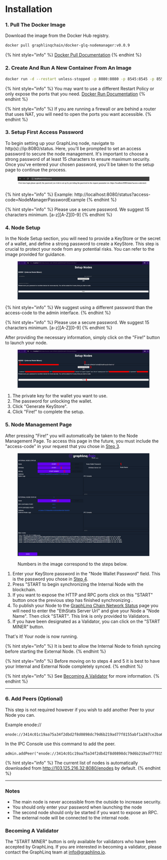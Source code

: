 # Installation

### 1.  Pull The Docker Image

Download the image from the Docker Hub registry.

```bash
docker pull graphlinqchain/docker-glq-nodemanager:v0.0.9
```

{% hint style="info" %}
[Docker Pull Documentation](https://docs.docker.com/reference/cli/docker/image/pull/)
{% endhint %}

### 2.  Create And Run A New Container From An Image

```bash
docker run -d --restart unless-stopped -p 8080:8080 -p 8545:8545 -p 8551:8551 -p 30310:30310 -p 30311:30311 graphlinqchain/docker-glq-nodemanager:v0.0.9
```

{% hint style="info" %}
You may want to use a different Restart Policy or only expose the ports that you need. [Docker Run Documentation](https://docs.docker.com/reference/cli/docker/container/run/)
{% endhint %}

{% hint style="info" %}
If you are running a firewall or are behind a router that uses NAT, you will need to open the ports you want accessible.&#x20;
{% endhint %}

### 3.  Setup First Access Password&#x20;

To begin setting up your GraphLinq node, navigate to http(s)://ip:8080/status. Here, you'll be prompted to set an access password to secure the node management. It's important to choose a strong password of at least 15 characters to ensure maximum security. Once you've entered your chosen password, you'll be taken to the setup page to continue the process.

<figure><img src="../.gitbook/assets/image (1) (1).png" alt=""><figcaption></figcaption></figure>

{% hint style="info" %}
Example: http://localhost:8080/status?access-code=NodeManagerPasswordExample
{% endhint %}

{% hint style="info" %}
Please use a secure password. We suggest 15 characters minimum. \[a-z]\[A-Z]\[0-9]
{% endhint %}

### 4.  Node Setup&#x20;

In the Node Setup section, you will need to provide a KeyStore or the secret of a wallet, and define a strong password to create a KeyStore. This step is crucial to protect your node from any potential risks. You can refer to the image provided for guidance.

<figure><img src="../.gitbook/assets/SetupNodes1.webp" alt=""><figcaption></figcaption></figure>

{% hint style="info" %}
We suggest using a different password than the access-code to the admin interface.
{% endhint %}

{% hint style="info" %}
Please use a secure password. We suggest 15 characters minimum. \[a-z]\[A-Z]\[0-9]
{% endhint %}

After providing the necessary information, simply click on the "Fire!" button to launch your node.

<figure><img src="../.gitbook/assets/SetupNodes.webp" alt=""><figcaption></figcaption></figure>

1. The private key for the wallet you want to use.
2. The password for unlocking the wallet.
3. Click "Generate KeyStore".
4. Click "Fire!" to complete the setup.

### 5.  Node Management Page

After pressing "Fire!" you will automatically be taken to the Node Management Page. To access this page in the future, you must include the "access-code" in your request that you chose in [Step 3](installation.md#id-3.-setup-first-access-password).

<figure><img src="../.gitbook/assets/StartNodes.webp" alt=""><figcaption><p>Numbers in the image correspond to the steps below.</p></figcaption></figure>

1. Enter your KeyStore password in the "Node Wallet Password" field. This is the password you chose in [Step 4](installation.md#id-4.-node-setup).&#x20;
2. Press "START to begin synchronizing the Internal Node with the blockchain.
3. If you want to expose the HTTP and RPC ports click on this "START" button once the previous step has finished synchronizing .
4. To publish your Node to the [GraphLinq Chain Network Status](https://network.graphlinq.io/) page you will need to enter the "EthStats Server Url" and give your Node a "Node Name". Then click "START". This link is only provided to Validators.
5. If you have been designated as a Validator, you can click on the "START MINER" button.

That's it! Your node is now running.

{% hint style="info" %}
It is best to allow the Internal Node to finish syncing before starting the External Node.&#x20;
{% endhint %}

{% hint style="info" %}
Before moving on to steps 4 and 5 it is best to have your Internal and External Node completely synced.
{% endhint %}

{% hint style="info" %}
See [Becoming A Validator](installation.md#becoming-a-validator) for more information.
{% endhint %}

***

### 6.  Add Peers (Optional)

This step is not required however if you wish to add another Peer to your Node you can.

Example enode://

```
enode://3414c01c19aa75a34f2dbd2f8d0898dc79d6b219ad77f8155abf1a287ce2ba60f14998a3a98c0cf14915eabfdacf914a92b27a01769de18fa2d049dbf4c17694@10.10.23.196:30301
```

In the IPC Console use this command to add the peer.

```
admin.addPeer("enode://3414c01c19aa75a34f2dbd2f8d0898dc79d6b219ad77f8155abf1a287ce2ba60f14998a3a98c0cf14915eabfdacf914a92b27a01769de18fa2d049dbf4c17694@10.10.23.196:30301");
```

{% hint style="info" %}
The current list of nodes is automatically downloaded from http://103.125.216.32:8080/enodes by default.
{% endhint %}

***

### Notes

* The main node is never accessible from the outside to increase security.
* You should only enter your password when launching the node
* The second node should only be started if you want to expose an RPC.
* The external node will be connected to the internal node.

### Becoming A Validator

The "START MINER" button is only available for validators who have been accepted by GraphLinq. If you are interested in becoming a validator, please contact the GraphLinq team at [info@graphlinq.io](mailto:info@graphlinq.io).
